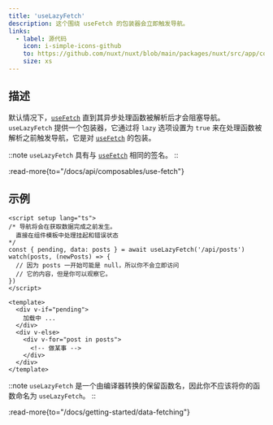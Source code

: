 ```yaml
---
title: 'useLazyFetch'
description: 这个围绕 useFetch 的包装器会立即触发导航。
links:
  - label: 源代码
    icon: i-simple-icons-github
    to: https://github.com/nuxt/nuxt/blob/main/packages/nuxt/src/app/composables/fetch.ts
    size: xs
---
```


## 描述

默认情况下，[`useFetch`](/docs/api/composables/use-fetch) 直到其异步处理函数被解析后才会阻塞导航。`useLazyFetch` 提供一个包装器，它通过将 `lazy` 选项设置为 `true` 来在处理函数被解析之前触发导航，它是对 [`useFetch`](/docs/api/composables/use-fetch) 的包装。

::note
`useLazyFetch` 具有与 [`useFetch`](/docs/api/composables/use-fetch) 相同的签名。
::

:read-more{to="/docs/api/composables/use-fetch"}

## 示例

```vue [pages/index.vue]
<script setup lang="ts">
/* 导航将会在获取数据完成之前发生。
  直接在组件模板中处理挂起和错误状态
*/
const { pending, data: posts } = await useLazyFetch('/api/posts')
watch(posts, (newPosts) => {
  // 因为 posts 一开始可能是 null，所以你不会立即访问
  // 它的内容，但是你可以观察它。
})
</script>

<template>
  <div v-if="pending">
    加载中 ...
  </div>
  <div v-else>
    <div v-for="post in posts">
      <!-- 做某事 -->
    </div>
  </div>
</template>
```

::note
`useLazyFetch` 是一个由编译器转换的保留函数名，因此你不应该将你的函数命名为 `useLazyFetch`。
::

:read-more{to="/docs/getting-started/data-fetching"}
